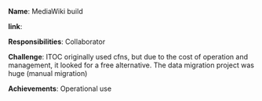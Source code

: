 **Name**: MediaWiki build

**link**:

**Responsibilities**: Collaborator

**Challenge**: ITOC originally used cfns, but due to the cost of operation and management, it looked for a free alternative. The data migration project was huge (manual migration)

**Achievements**: Operational use